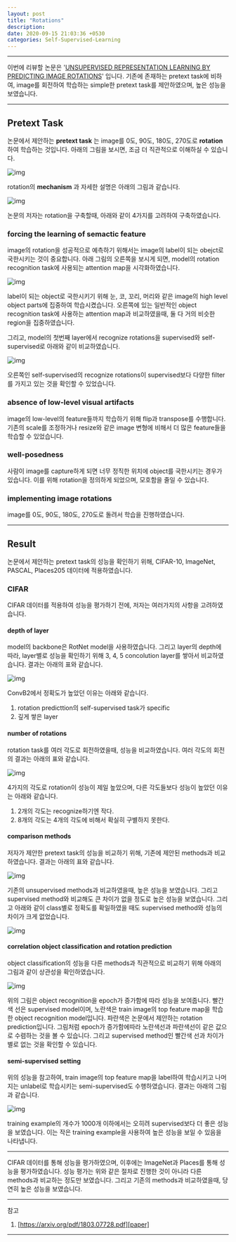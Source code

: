 ```yaml
---
layout: post
title: "Rotations"
description:
date: 2020-09-15 21:03:36 +0530
categories: Self-Supervised-Learning
---
```

---

이번에 리뷰할 논문은 '[UNSUPERVISED REPRESENTATION LEARNING BY PREDICTING IMAGE ROTATIONS][paper]' 입니다. 기존에 존재하는 pretext task에 비하여, image를 회전하여 학습하는 simple한 pretext task를 제안하였으며, 높은 성능을 보였습니다.

---

## Pretext Task

논문에서 제안하는 **pretext task** 는 image를 0도, 90도, 180도, 270도로 **rotation** 하여 학습하는 것입니다. 아래의 그림을 보시면, 조금 더 직관적으로 이해하실 수 있습니다.

![img](https://i.imgur.com/pnwXOZG.png)

rotation의 **mechanism** 과 자세한 설명은 아래의 그림과 같습니다.

![img](https://i.imgur.com/zLFK0qa.png)

논문의 저자는 rotation을 구축할때, 아래와 같이 4가지를 고려하여 구축하였습니다.

### forcing the learning of semactic feature

image의 rotation을 성공적으로 예측하기 위해서는 image의 label이 되는 obejct로 국한시키는 것이 중요합니다. 아래 그림의 오른쪽을 보시게 되면, model의 rotation recognition task에 사용되는 attention map을 시각화하였습니다.

![img](https://i.imgur.com/6jkRdLp.png)

label이 되는 object로 국한시키기 위해 눈, 코, 꼬리, 머리와 같은 image의 high level object parts에 집중하여 학습시켰습니다. 오른쪽에 있는 일반적인 object recognition task에 사용하는 attention map과 비교하였을때, 둘 다 거의 비슷한 region을 집중하였습니다.

그리고, model의 첫번째 layer에서 recognize rotations을 supervised와 self-supervised로 아래와 같이 비교하였습니다.

![img](https://i.imgur.com/16G19TF.png)

오른쪽인 self-supervised의 recognize rotations이 supervised보다 다양한 filter를 가지고 있는 것을 확인할 수 있었습니다.

### absence of low-level visual artifacts

image의 low-level의 feature들까지 학습하기 위해 flip과 transpose를 수행합니다. 기존의 scale를 조정하거나 resize와 같은 image 변형에 비해서 더 많은 feature들을 학습할 수 있었습니다.

### well-posedness

사람이 image를 capture하게 되면 너무 정직한 위치에 object를 국한시키는 경우가 있습니다. 이를 위해 rotation을 정의하게 되었으며, 모호함을 줄일 수 있습니다.

### implementing image rotations

image를 0도, 90도, 180도, 270도로 돌려서 학습을 진행하였습니다.

---

## Result

논문에서 제안하는 pretext task의 성능을 확인하기 위해, CIFAR-10, ImageNet, PASCAL, Places205 데이터에 적용하였습니다.

### CIFAR

CIFAR 데이터를 적용하여 성능을 평가하기 전에, 저자는 여러가지의 사항을 고려하였습니다.

####  depth of layer

model의 backbone은 RotNet model을 사용하였습니다. 그리고 layer의 depth에 따라, layer별로 성능을 확인하기 위해 3, 4, 5 concolution layer를 쌓아서 비교하였습니다. 결과는 아래의 표와 같습니다.

![img](https://i.imgur.com/Pn897nw.png)

ConvB2에서 정확도가 높았던 이유는 아래와 같습니다.
1. rotation predicttion의 self-supervised task가 specific
1. 깊게 쌓은 layer

#### number of rotations

rotation task를 여러 각도로 회전하였을때, 성능을 비교하였습니다. 여러 각도의 회전의 결과는 아래의 표와 같습니다.

![img](https://i.imgur.com/iZ3tJpj.png)

4가지의 각도로 rotation이 성능이 제일 높았으며, 다른 각도들보다 성능이 높았던 이유는 아래와 같습니다.
1. 2개의 각도는 recognize하기엔 작다.
1. 8개의 각도는 4개의 각도에 비해서 확실히 구별하지 못한다.

#### comparison methods

저자가 제안한 pretext task의 성능을 비교하기 위해, 기존에 제안된 methods과 비교하였습니다. 결과는 아래의 표와 같습니다.

![img](https://i.imgur.com/13TTC1C.png)

기존의 unsupervised methods과 비교하였을때, 높은 성능을 보였습니다. 그리고 supervised method와 비교해도 큰 차이가 없을 정도로 높은 성능을 보였습니다. 그리고 아래와 같이 class별로 정확도를 확일하였을 때도 supervised method와 성능의 차이가 크게 없었습니다.

![img](https://i.imgur.com/eT9OTTr.png)

#### correlation object classification and rotation prediction

object classification의 성능을 다른 methods과 직관적으로 비교하기 위해 아래의 그림과 같이 상관성을 확인하였습니다.

![img](https://i.imgur.com/rK1wZxB.png)

위의 그림은 object recognition을 epoch가 증가함에 따라 성능을 보여줍니다. 빨간색 선은 supervised model이며, 노란색은 train image의 top feature map을 학습한 object recognition model입니다. 파란색은 논문에서 제안하는 rotation prediction입니다. 그림처럼 epoch가 증가함에따라 노란색선과 파란색선이 같은 값으로 수렴하는 것을 볼 수 있습니다. 그리고 supervised method인 빨간색 선과 차이가 별로 없는 것을 확인할 수 있습니다.

#### semi-supervised setting

위의 성능을 참고하여, train image의 top feature map을 label하여 학습시키고 나머지는 unlabel로 학습시키는 semi-supervised도 수행하였습니다. 결과는 아래의 그림과 같습니다.

![img](https://i.imgur.com/rryUdfB.png)

training example의 개수가 1000개 이하에서는 오히려 supervised보다 더 좋은 성능을 보였습니다. 이는 작은 training example을 사용하여 높은 성능을 보일 수 있음을 나타냅니다.

---

CIFAR 데이터를 통해 성능을 평가하였으며, 이후에는 ImageNet과 Places를 통해 성능을 평가하였습니다. 성능 평가는 위와 같은 절차로 진행한 것이 아니라 다른 methods과 비교하는 정도만 보였습니다. 그리고 기존의 methods과 비교하였을때, 당연히 높은 성능을 보였습니다.

---

참고
1. [https://arxiv.org/pdf/1803.07728.pdf][paper]

---

[paper]: https://arxiv.org/pdf/1803.07728.pdf
